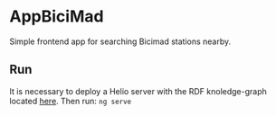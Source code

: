 # AppBiciMad

Simple frontend app for searching Bicimad stations nearby.

## Run 
It is necessary to deploy a Helio server with the RDF knoledge-graph located [here](https://github.com/Atlas1225/API-BiciMad).
Then run: ```ng serve```
